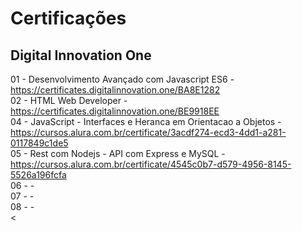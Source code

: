 # Certificações

## Digital Innovation One
>
01 - Desenvolvimento Avançado com Javascript ES6 - https://certificates.digitalinnovation.one/BA8E1282<br />
02 - HTML Web Developer - https://certificates.digitalinnovation.one/BE9918EE<br />
04 - JavaScript - Interfaces e Heranca em Orientacao a Objetos - https://cursos.alura.com.br/certificate/3acdf274-ecd3-4dd1-a281-0117849c1de5 <br />
05 - Rest com Nodejs - API com Express e MySQL - https://cursos.alura.com.br/certificate/4545c0b7-d579-4956-8145-5526a196fcfa <br />
06 -  -  <br />
07 -  -  <br />
08 -  -  <br />
<
